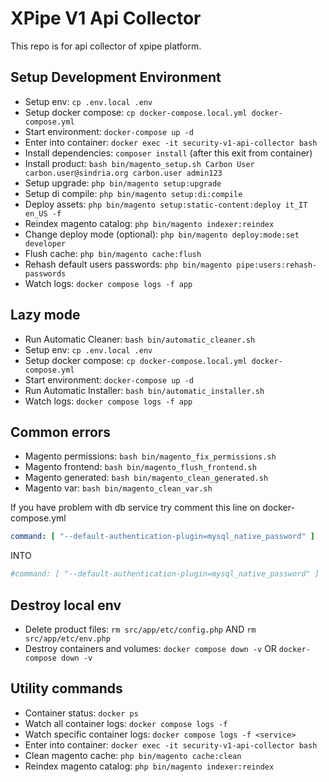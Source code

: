 # XPipe V1 Api Collector

This repo is for api collector of xpipe platform.

## Setup Development Environment

- Setup env: `cp .env.local .env`
- Setup docker compose: `cp docker-compose.local.yml docker-compose.yml`
- Start environment: `docker-compose up -d`
- Enter into container: `docker exec -it security-v1-api-collector bash`
- Install dependencies: `composer install` (after this exit from container)
- Install product: `bash bin/magento_setup.sh Carbon User carbon.user@sindria.org carbon.user admin123`
- Setup upgrade: `php bin/magento setup:upgrade`
- Setup di compile: `php bin/magento setup:di:compile`
- Deploy assets: `php bin/magento setup:static-content:deploy it_IT en_US -f`
- Reindex magento catalog: `php bin/magento indexer:reindex`
- Change deploy mode (optional): `php bin/magento deploy:mode:set developer`
- Flush cache: `php bin/magento cache:flush`
- Rehash default users passwords: `php bin/magento pipe:users:rehash-passwords`
- Watch logs: `docker compose logs -f app`

## Lazy mode

- Run Automatic Cleaner: `bash bin/automatic_cleaner.sh`
- Setup env: `cp .env.local .env`
- Setup docker compose: `cp docker-compose.local.yml docker-compose.yml`
- Start environment: `docker-compose up -d`
- Run Automatic Installer: `bash bin/automatic_installer.sh`
- Watch logs: `docker compose logs -f app`

## Common errors

- Magento permissions: `bash bin/magento_fix_permissions.sh`
- Magento frontend: `bash bin/magento_flush_frontend.sh`
- Magento generated: `bash bin/magento_clean_generated.sh`
- Magento var: `bash bin/magento_clean_var.sh`

If you have problem with db service try comment this line on docker-compose.yml


```yaml
command: [ "--default-authentication-plugin=mysql_native_password" ]
```

INTO

```yaml
#command: [ "--default-authentication-plugin=mysql_native_password" ]
```


## Destroy local env

- Delete product files: `rm src/app/etc/config.php` AND `rm src/app/etc/env.php`
- Destroy containers and volumes: `docker compose down -v` OR `docker-compose down -v`

## Utility commands

- Container status: `docker ps`
- Watch all container logs: `docker compose logs -f`
- Watch specific container logs: `docker compose logs -f <service>`
- Enter into container: `docker exec -it security-v1-api-collector bash`
- Clean magento cache: `php bin/magento cache:clean`
- Reindex magento catalog: `php bin/magento indexer:reindex`